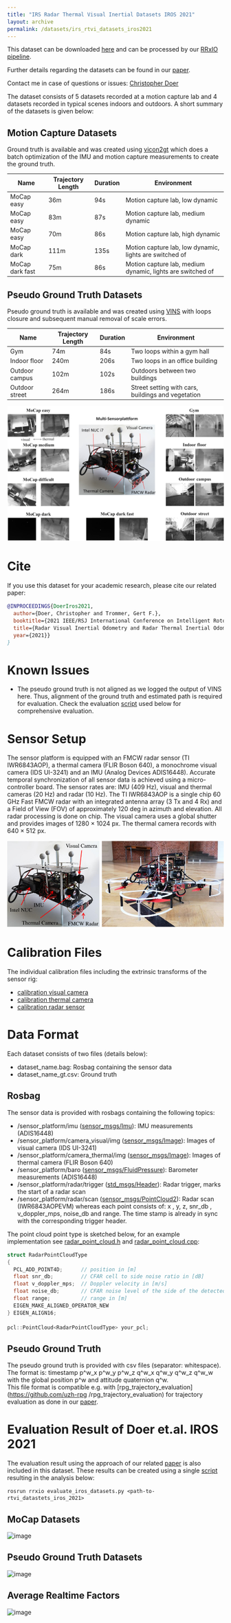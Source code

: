 ```yaml
---
title: "IRS Radar Thermal Visual Inertial Datasets IROS 2021"
layout: archive
permalink: /datasets/irs_rtvi_datasets_iros2021
---
```


This dataset can be downloaded [here](https://bwsyncandshare.kit.edu/s/XaxE29Q262WDFWK) and can be processed by our [RRxIO pipeline](https://github.com/christopherdoer/rrxio).

Further details regarding the datasets can be found in our [paper](../_publications/2021_09_IROS2021.md).

Contact me in case of questions or issues: [Christopher Doer](mailto:christopher.doer@kit.edu)

The dataset consists of 5 datasets recorded at a motion capture lab and 4 datasets recorded in typical scenes indoors and outdoors.
A short summary of the datasets is given below:

## Motion Capture Datasets
Ground truth is available and was created using [vicon2gt](https://github.com/rpng/vicon2gt) which does a batch optimization of the IMU and motion capture measurements to create the ground truth.

|Name |Trajectory Length  | Duration | Environment |
  --- | --- | --- | ---
|MoCap easy | 36m | 94s | Motion capture lab, low dynamic | 
|MoCap easy | 83m | 87s | Motion capture lab, medium dynamic | 
|MoCap easy | 70m | 86s | Motion capture lab, high dynamic | 
|MoCap dark | 111m | 135s | Motion capture lab, low dynamic, lights are switched of | 
|MoCap dark fast | 75m | 86s | Motion capture lab, medium dynamic, lights are switched of | 

## Pseudo Ground Truth Datasets
Pseudo ground truth is available and was created using [VINS](https://github.com/HKUST-Aerial-Robotics/VINS-Fusion)  with loops closure and subsequent manual removal of scale errors.

|Name |Trajectory Length  | Duration | Environment |
  --- | --- | --- | ---
|Gym | 74m | 84s | Two loops within a gym hall | 
|Indoor floor | 240m | 206s | Two loops in an office building | 
|Outdoor campus | 102m | 102s | Outdoors between two buildings | 
|Outdoor street | 264m | 186s | Street setting with cars, buildings and vegetation | 

![image](../_datasets/irs_rtvi_datasets_iros2021/teaser.jpg)


# Cite
If you use this dataset for your academic research, please cite our related paper:
~~~bibtex
@INPROCEEDINGS{DoerIros2021,
  author={Doer, Christopher and Trommer, Gert F.},
  booktitle={2021 IEEE/RSJ International Conference on Intelligent Rotots and Sytems (IROS)}, 
  title={Radar Visual Inertial Odometry and Radar Thermal Inertial Odometry: Robust Navigation even in Challenging Visual Conditions}, 
  year={2021}}
}
~~~

# Known Issues
- The pseudo ground truth is not aligned as we logged the output of VINS here. Thus, alignment of the ground truth and estimated path is required for evaluation. Check the evaluation [script](https://github.com/christopherdoer/rrxio/blob/master/rrxio/python/evaluate_iros_datasets.py) used below for comprehensive evaluation.

# Sensor Setup
The sensor platform is equipped with an FMCW radar sensor (TI IWR6843AOP), a thermal camera (FLIR Boson 640), a monochrome visual camera (IDS UI-3241) and an IMU (Analog Devices ADIS16448). 
Accurate temporal synchronization of all sensor data is achieved using a micro-controller board. The sensor rates are: IMU (409 Hz), visual and thermal cameras (20 Hz) and radar (10 Hz).
The TI IWR6843AOP is a single chip 60 GHz Fast FMCW radar with an integrated antenna array (3 Tx and 4 Rx) and a Field of View (FOV) of approximately 120 deg in azimuth and elevation. All radar processing is done on chip. 
The visual camera uses a global shutter and provides images of 1280 × 1024 px. The thermal camera records with 640 × 512 px.

![image](irs_rtvi_datasets_iros2021/sensor_setup.jpg)

# Calibration Files

The individual calibration files including the extrinsic transforms of the sensor rig:
- [calibration visual camera](./irs_rtvi_datasets_iros2021/calib_visual_camera.yaml)
- [calibration thermal camera](./irs_rtvi_datasets_iros2021/calib_thermal_camera.yaml)
- [calibration radar sensor](./irs_rtvi_datasets_iros2021/calib_radar.yaml)


# Data Format
Each dataset consists of two files (details below):
- dataset_name.bag: Rosbag containing the sensor data
- dataset_name_gt.csv: Ground truth


## Rosbag
The sensor data is provided with rosbags containing the following topics:
- /sensor_platform/imu ([sensor_msgs/Imu](https://docs.ros.org/en/kinetic/api/sensor_msgs/html/msg/Imu.html)): IMU measurements (ADIS16448)
- /sensor_platform/camera_visual/img ([sensor_msgs/Image](https://docs.ros.org/en/kinetic/api/sensor_msgs/html/msg/Image.html)): Images of visual camera (IDS UI-3241) 
- /sensor_platform/camera_thermal/img ([sensor_msgs/Image](https://docs.ros.org/en/melodic/api/sensor_msgs/html/msg/Image.html)): Images of thermal camera (FLIR Boson 640)
- /sensor_platform/baro ([sensor_msgs/FluidPressure](https://docs.ros.org/en/kinetic/api/sensor_msgs/html/msg/FluidPressure.html)): Barometer measurements (ADIS16448) 
- /sensor_platform/radar/trigger ([std_msgs/Header](https://docs.ros.org/en/kinetic/api/std_msgs/html/msg/Header.html)): Radar trigger, marks the start of a radar scan
- /sensor_platform/radar/scan ([sensor_msgs/PointCloud2](https://docs.ros.org/en/kinetic/api/sensor_msgs/html/msg/PointCloud2.html)): Radar scan (IWR6843AOPEVM) whereas each point consists of: x
, y, z, snr_db , v_doppler_mps, noise_db and range. The time stamp is already in sync with the corresponding trigger header.

The point cloud point type is sketched below, for an example implementation see [radar_point_cloud.h](https://github.com/christopherdoer/reve/blob/master/radar_ego_velocity_estimator/include/radar_ego_velocity_estimator/radar_point_cloud.h) and [radar_point_cloud.cpp](https://github.com/christopherdoer/reve/blob/master/radar_ego_velocity_estimator/src/radar_point_cloud.cpp):

~~~c++
struct RadarPointCloudType
{
  PCL_ADD_POINT4D;      // position in [m]
  float snr_db;         // CFAR cell to side noise ratio in [dB]
  float v_doppler_mps;  // Doppler velocity in [m/s]
  float noise_db;       // CFAR noise level of the side of the detected cell in [dB]
  float range;          // range in [m]
  EIGEN_MAKE_ALIGNED_OPERATOR_NEW
} EIGEN_ALIGN16;
                                  
pcl::PointCloud<RadarPointCloudType> your_pcl;
~~~

## Pseudo Ground Truth
The pseudo ground truth is provided with csv files (separator: whitespace).   
The format is: timestamp p^w_x p^w_y p^w_z q^w_x q^w_y q^w_z q^w_w   
with the global position p^w and attitude quaternion q^w.    
This file format is compatible e.g. with [rpg_trajectory_evaluation](https://github.com/uzh-rpg
/rpg_trajectory_evaluation) for trajectory evaluation as done in our [paper](../_publications/2021_09_IROS2021.md).

# Evaluation Result of Doer et.al. IROS 2021
The evaluation result using the approach of our related [paper](../_publications/2021_09_IROS2021.md) is also included in this dataset. These results can be created using a single [script](https://github.com/christopherdoer/rrxio/blob/master/rrxio/python/evaluate_iros_datasets.py) resulting in the analysis below:

~~~
rosrun rrxio evaluate_iros_datasets.py <path-to-rtvi_datastets_iros_2021>
~~~

## MoCap Datasets
![image](https://raw.githubusercontent.com/christopherdoer/rrxio/master/res/iros_1.jpg)

## Pseudo Ground Truth Datasets
![image](https://raw.githubusercontent.com/christopherdoer/rrxio/master/res/iros_2.jpg)

## Average Realtime Factors
![image](https://raw.githubusercontent.com/christopherdoer/rrxio/master/res/iros_3.jpg)

